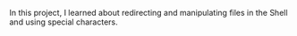 In this project, I learned about redirecting and manipulating files in the Shell and using special characters.
